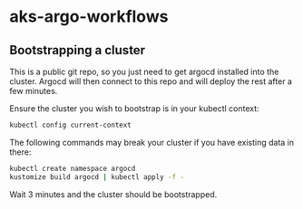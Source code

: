# aks-argo-workflows

## Bootstrapping a cluster
This is a public git repo, so you just need to get argocd installed into the cluster. Argocd will then connect to this repo and will deploy the rest after a few minutes.

Ensure the cluster you wish to bootstrap is in your kubectl context:

```bash
kubectl config current-context
```

The following commands may break your cluster if you have existing data in there:
```bash
kubectl create namespace argocd
kustomize build argocd | kubectl apply -f -
```

Wait 3 minutes and the cluster should be bootstrapped.
